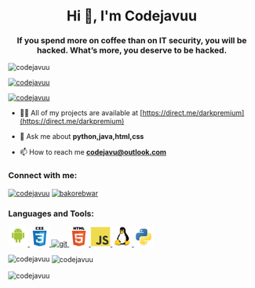 <h1 align="center">Hi 👋, I'm Codejavuu</h1>
<h3 align="center">If you spend more on coffee than on IT security, you will be hacked. What’s more, you deserve to be hacked.</h3>

<p align="left"> <img src="https://komarev.com/ghpvc/?username=codejavuu&label=Profile%20views&color=0e75b6&style=flat" alt="codejavuu" /> </p>

<p align="left"> <a href="https://github.com/ryo-ma/github-profile-trophy"><img src="https://github-profile-trophy.vercel.app/?username=codejavuu" alt="codejavuu" /></a> </p>

<p align="left"> <a href="https://twitter.com/codejavuu" target="blank"><img src="https://img.shields.io/twitter/follow/codejavuu?logo=twitter&style=for-the-badge" alt="codejavuu" /></a> </p>

- 👨‍💻 All of my projects are available at [https://direct.me/darkpremium](https://direct.me/darkpremium)

- 💬 Ask me about **python,java,html,css**

- 📫 How to reach me **codejavu@outlook.com**

<h3 align="left">Connect with me:</h3>
<p align="left">
<a href="https://twitter.com/codejavuu" target="blank"><img align="center" src="https://raw.githubusercontent.com/rahuldkjain/github-profile-readme-generator/master/src/images/icons/Social/twitter.svg" alt="codejavuu" height="30" width="40" /></a>
<a href="https://www.behance.net/bakorebwar" target="blank"><img align="center" src="https://raw.githubusercontent.com/rahuldkjain/github-profile-readme-generator/master/src/images/icons/Social/behance.svg" alt="bakorebwar" height="30" width="40" /></a>
</p>

<h3 align="left">Languages and Tools:</h3>
<p align="left"> <a href="https://developer.android.com" target="_blank" rel="noreferrer"> <img src="https://raw.githubusercontent.com/devicons/devicon/master/icons/android/android-original-wordmark.svg" alt="android" width="40" height="40"/> </a> <a href="https://www.w3schools.com/css/" target="_blank" rel="noreferrer"> <img src="https://raw.githubusercontent.com/devicons/devicon/master/icons/css3/css3-original-wordmark.svg" alt="css3" width="40" height="40"/> </a> <a href="https://git-scm.com/" target="_blank" rel="noreferrer"> <img src="https://www.vectorlogo.zone/logos/git-scm/git-scm-icon.svg" alt="git" width="40" height="40"/> </a> <a href="https://www.w3.org/html/" target="_blank" rel="noreferrer"> <img src="https://raw.githubusercontent.com/devicons/devicon/master/icons/html5/html5-original-wordmark.svg" alt="html5" width="40" height="40"/> </a> <a href="https://developer.mozilla.org/en-US/docs/Web/JavaScript" target="_blank" rel="noreferrer"> <img src="https://raw.githubusercontent.com/devicons/devicon/master/icons/javascript/javascript-original.svg" alt="javascript" width="40" height="40"/> </a> <a href="https://www.linux.org/" target="_blank" rel="noreferrer"> <img src="https://raw.githubusercontent.com/devicons/devicon/master/icons/linux/linux-original.svg" alt="linux" width="40" height="40"/> </a> <a href="https://www.python.org" target="_blank" rel="noreferrer"> <img src="https://raw.githubusercontent.com/devicons/devicon/master/icons/python/python-original.svg" alt="python" width="40" height="40"/> </a> </p>

<p><img align="left" src="https://github-readme-stats.vercel.app/api/top-langs?username=codejavuu&show_icons=true&locale=en&layout=compact" alt="codejavuu" /></p>

<p>&nbsp;<img align="center" src="https://github-readme-stats.vercel.app/api?username=codejavuu&show_icons=true&locale=en" alt="codejavuu" /></p>

<p><img align="center" src="https://github-readme-streak-stats.herokuapp.com/?user=codejavuu&" alt="codejavuu" /></p>
